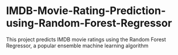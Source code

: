 # IMDB-Movie-Rating-Prediction-using-Random-Forest-Regressor
This project predicts IMDB movie ratings using the Random Forest Regressor, a popular ensemble machine learning algorithm
